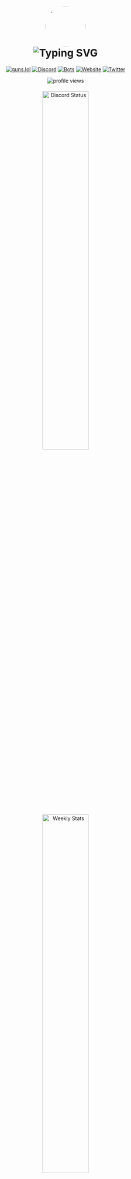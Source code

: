 <h1 align="center">
  <img src="https://images.disutils.com/RejectModders/rejectmodders.gif" width="110" height="110" style="border-radius: 50%"/>
  <br>
  <img src="https://readme-typing-svg.herokuapp.com?font=Fira+Code&weight=900&size=41&pause=1000&color=5865f2&width=450&height=70&lines=Hey!+I'm+Reject!;Welcome+To+My+GitHub;Join+.gg/28RuT8WsKT" alt="Typing SVG"/>
</h1>

<div align="center">
  
  [![guns.lol](https://img.shields.io/badge/guns.lol-946ca4?style=for-the-badge&logoColor=white)](https://guns.lol/RejectModders)
  [![Discord](https://img.shields.io/badge/Join_Discord-7289DA?style=for-the-badge&logo=discord&logoColor=white)](https://discord.gg/28RuT8WsKT)
  [![Bots](https://img.shields.io/badge/Our_Bots-1daa7e?style=for-the-badge&logo=robotframework&logoColor=white)](https://disutils.com/bots)
  [![Website](https://img.shields.io/badge/website-000000?style=for-the-badge&logo=About.me&logoColor=white)](https://disutils.com)
  [![Twitter](https://img.shields.io/badge/Twitter-1DA1F2?style=for-the-badge&logo=twitter&logoColor=white)](https://twitter.com/disutils)
  
  <img src="https://komarev.com/ghpvc/?username=RejectModderss&label=Profile%20Views&color=0e75b6&style=flat" alt="profile views" />

  <div style="margin: 20px 0;">
    <a href="https://discord.com/users/418941954252996609" target="_blank">
      <img width="50%" src="https://lanyard.cnrad.dev/api/418941954252996609?bg=1f1f1f&borderRadius=5px" alt="Discord Status">
    </a>
    <br><br>
    <a href="https://wakatime.com/@RejectModders" target="_blank">
      <img width="50%" src="https://github-readme-stats.vercel.app/api/wakatime?username=RejectModders&border_radius=5px&theme=dark&bg_color=1f1f1f&border_color=1f1f1f&icon_color=58a6ff&show_icons=true&disable_animations=true&custom_title=Weekly%20Coding%20Stats%20🎈" alt="Weekly Stats">
    </a>
  </div>
</div>

## 🚀 Quick Overview

> Discord Developer & Owner of Disutils | Building the future of Discord communities | Missouri, USA 🌟

<details>
<summary>📈 Current Projects & Milestones</summary>

### 🎯 Active Projects  
- **Disutils Team** – A dedicated group of individuals committed to enhancing and simplifying the Discord experience for all users [GitHub](https://github.com/disutils/disutils)  
- **Disckit** – A powerful package designed to enhance the Disutils Bot and support Discord bots built with Discord.py [GitHub](https://github.com/disutils/disckit)  
- **Ignited Hosting** – High-performance hosting solutions for developers & communities [Website](https://ignitedhosting.com)  

### 🏆 Recent Achievements
- 🚀 Bot Network Expansion: Serving 600+ Discord Communities
- 🤖 Launched 2 successful Discord bots
- 🌟 Achieved Top.gg Front Page Recognition
</details>

## 🧑‍💻 About Me

```python
class Developer:
    def __init__(self) -> None:
        self.name = "RejectModders"
        self.role = "Discord Developer & Owner of Disutils"
        self.location = "Missouri"
        self.passions = ["Discord Bots", "Web Development", "Friends"]
        self.learning = ["C#", "C++"]
        self.projects = {
            "main": "https://disutils.com",
            "description": "A dedicated group of individuals committed to enhancing and simplifying the Discord experience for all users.",
            "looking_for": "Beta Testers & Community Members!",
        }
        self.fun_fact = "I love coding, I also love watching cop videos!"

    def technologies_and_skills(self) -> dict:
        return {
            "frontend": ["HTML", "CSS", "JavaScript"],
            "backend": ["Python", "Node.js", "FastAPI", "Express.js"],
            "databases": ["PostgreSQL", "SQLite", "MongoDB", "MySQL"],
            "tools": ["Docker", "Git", "PyCharm", "WebStorm"],
            "interests": ["Bot Development", "API Design", "Coding"]
        }

    def current_focus(self) -> list[str]:
        return [
            "Scaling Disutils",
            "Building Amazing Communities",
            "Learning New Technologies",
        ]

    def daily_routine(self) -> list[str]:
        return ["Code", "Coffee", "Community", "Repeat"]

    def __str__(self) -> str:
        return (
            f"Name: {self.name}\n"
            f"Role: {self.role}\n"
            f"Location: {self.location}\n"
            f"Passions: {', '.join(self.passions)}\n"
            f"Learning: {', '.join(self.learning)}\n"
            f"Projects: {self.projects}\n"
            f"Fun Fact: {self.fun_fact}\n"
            f"Current Focus: {', '.join(self.current_focus())}\n"
            f"Daily Routine: {', '.join(self.daily_routine())}"
        )


reject = Developer()
print(reject)
```

## 🛠️ Tech Stack & Tools

<div align="center">

### Languages
![JavaScript](https://img.shields.io/badge/JavaScript-F7DF1E?style=for-the-badge&logo=javascript&logoColor=black)
![Python](https://img.shields.io/badge/Python-3776AB?style=for-the-badge&logo=python&logoColor=white)
![HTML](https://img.shields.io/badge/HTML-E34F26?style=for-the-badge&logo=html5&logoColor=white)
![CSS](https://img.shields.io/badge/CSS-1572B6?style=for-the-badge&logo=css3&logoColor=white)

### Currently Learning
![C#](https://img.shields.io/badge/Learning_C%23-239120?style=for-the-badge&logo=c-sharp&logoColor=white)
![C++](https://img.shields.io/badge/Learning_C++-00599C?style=for-the-badge&logo=c%2B%2B&logoColor=white)

### Frameworks & Libraries
![Node.js](https://img.shields.io/badge/Node.js-339933?style=for-the-badge&logo=nodedotjs&logoColor=white)
![Discord.py](https://img.shields.io/badge/Discord.py-5865F2?style=for-the-badge&logo=discord&logoColor=white)
![Express.js](https://img.shields.io/badge/Express.js-000000?style=for-the-badge&logo=express&logoColor=white)
![FastAPI](https://img.shields.io/badge/FastAPI-009688?style=for-the-badge&logo=fastapi&logoColor=white)
![Flask](https://img.shields.io/badge/Flask-000000?style=for-the-badge&logo=flask&logoColor=white)

### Databases & Tools
![PostgreSQL](https://img.shields.io/badge/PostgreSQL-316192?style=for-the-badge&logo=postgresql&logoColor=white) ![SQLite](https://img.shields.io/badge/SQLite-003B57?style=for-the-badge&logo=sqlite&logoColor=white) ![MongoDB](https://img.shields.io/badge/MongoDB-47A248?style=for-the-badge&logo=mongodb&logoColor=white) ![MySQL](https://img.shields.io/badge/MySQL-4479A1?style=for-the-badge&logo=mysql&logoColor=white)  

![GitHub](https://img.shields.io/badge/GitHub-181717?style=for-the-badge&logo=github&logoColor=white) ![PyCharm](https://img.shields.io/badge/PyCharm-000000?style=for-the-badge&logo=pycharm&logoColor=white) ![WebStorm](https://img.shields.io/badge/WebStorm-000000?style=for-the-badge&logo=webstorm&logoColor=white) ![IntelliJ IDEA](https://img.shields.io/badge/IntelliJ-000000?style=for-the-badge&logo=intellij-idea&logoColor=white) ![Docker](https://img.shields.io/badge/Docker-2CA5E0?style=for-the-badge&logo=docker&logoColor=white)  

## 📊 GitHub Stats

<div align="center">
  <img height="180em" src="https://github-readme-stats.vercel.app/api?username=RejectModders&show_icons=true&theme=dark&include_all_commits=true&count_private=true"/>
  <img height="180em" src="https://github-readme-stats.vercel.app/api/top-langs/?username=RejectModders&layout=compact&langs_count=7&theme=dark"/>
  
  <img src="https://github-readme-streak-stats.herokuapp.com/?user=RejectModders&theme=dark" alt="GitHub Streak"/>
  
  <br>
  
  <img height="180em" src="https://github-contributor-stats.vercel.app/api?username=RejectModders&limit=5&theme=monokai&combine_all_yearly_contributions=true"/>
</div>

## 🏆 Achievements

<div align="center">

[![trophy](https://github-profile-trophy.vercel.app/?username=RejectModders&theme=onedark&row=1)](https://github.com/ryo-ma/github-profile-trophy)

</div>

## 🎵 Discord Activity

<div align="center">

[![spotify-github-profile](https://spotify-github-profile.kittinanx.com/api/view?uid=31tfph3mamrlj4uch76albbptgay&cover_image=true&theme=default&show_offline=true&background_color=000000&interchange=false&bar_color=53b14f&bar_color_cover=false)](https://spotify-github-profile.kittinanx.com/api/view?uid=31tfph3mamrlj4uch76albbptgay&redirect=true)

</div>

## 📫 Get in Touch

<div align="center">

[![Email](https://img.shields.io/badge/Email-D14836?style=for-the-badge&logo=gmail&logoColor=white)](mailto:your.email@example.com)
[![LinkedIn](https://img.shields.io/badge/LinkedIn-0077B5?style=for-the-badge&logo=linkedin&logoColor=white)](https://linkedin.com)
[![Discord](https://img.shields.io/badge/Discord_Server-7289DA?style=for-the-badge&logo=discord&logoColor=white)](https://discord.gg/28RuT8WsKT)

</div>

## 🤝 Support Me

<div align="center">
  <a href="https://www.buymeacoffee.com/disutilsteam" target="_blank">
    <img src="https://img.shields.io/badge/Buy_Me_A_Coffee-FFDD00?style=for-the-badge&logo=buy-me-a-coffee&logoColor=black" alt="Buy Me A Coffee">
  </a>
</div>

---

<div align="center">
  <b>Let's build the future of Discord communities together! 🚀</b>
  <br>
  <a href="https://disutils.com">🌐 Check out Disutils</a>
  
  ![Made with ❤️](https://img.shields.io/badge/Made%20with-❤️-red.svg)
  [![Awesome Badges](https://img.shields.io/badge/badges-awesome-green.svg)](https://github.com/RejectModders)
</div>
